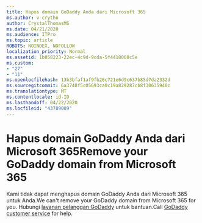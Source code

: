 ```yaml
---
title: Hapus domain GoDaddy Anda dari Microsoft 365
ms.author: v-crytho
author: CrystalThomasMS
ms.date: 04/21/2020
ms.audience: ITPro
ms.topic: article
ROBOTS: NOINDEX, NOFOLLOW
localization_priority: Normal
ms.assetid: 1b858223-22ec-4c9d-9cda-5f4418060c5e
ms.custom:
- "27"
- "11"
ms.openlocfilehash: 13b3bfaf1af9fb26c721e6d9c637b85d7da2332d
ms.sourcegitcommit: 6a3748f5c05693ca0c19a829287cb8f30635940c
ms.translationtype: MT
ms.contentlocale: id-ID
ms.lasthandoff: 04/22/2020
ms.locfileid: "43789089"
---
```

# <a name="remove-your-godaddy-domain-from-microsoft-365"></a><span data-ttu-id="c483c-102">Hapus domain GoDaddy Anda dari Microsoft 365</span><span class="sxs-lookup"><span data-stu-id="c483c-102">Remove your GoDaddy domain from Microsoft 365</span></span>

<span data-ttu-id="c483c-103">Kami tidak dapat menghapus domain GoDaddy Anda dari Microsoft 365 untuk Anda.</span><span class="sxs-lookup"><span data-stu-id="c483c-103">We can't remove your GoDaddy domain from Microsoft 365 for you.</span></span> <span data-ttu-id="c483c-104">Hubungi [layanan pelanggan GoDaddy](https://aka.ms/contact-godaddy) untuk bantuan.</span><span class="sxs-lookup"><span data-stu-id="c483c-104">Call [GoDaddy customer service](https://aka.ms/contact-godaddy) for help.</span></span>
  